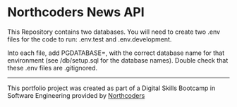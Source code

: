 # Northcoders News API

This Repository contains two databases. 
You will need to create two .env files for the code to run: 
.env.test and 
.env.development. 

Into each file, add PGDATABASE=, with the correct database name for that environment (see /db/setup.sql for the database names). Double check that these .env files are .gitignored.

--- 

This portfolio project was created as part of a Digital Skills Bootcamp in Software Engineering provided by [Northcoders](https://northcoders.com/)
